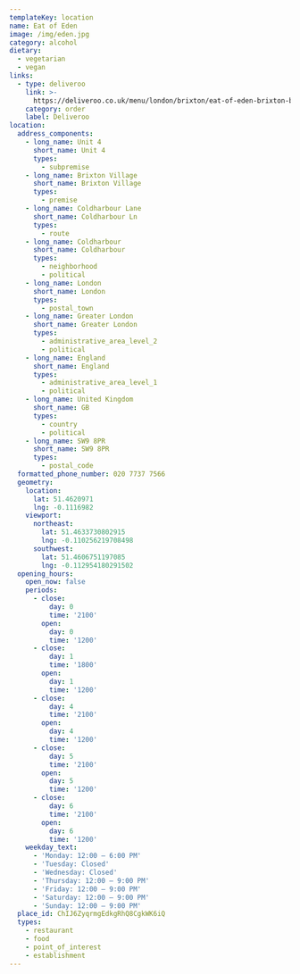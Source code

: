 ```yaml
---
templateKey: location
name: Eat of Eden
image: /img/eden.jpg
category: alcohol
dietary:
  - vegetarian
  - vegan
links:
  - type: deliveroo
    link: >-
      https://deliveroo.co.uk/menu/london/brixton/eat-of-eden-brixton-brx?utm_medium=affiliate&utm_source=google_maps_link
    category: order
    label: Deliveroo
location:
  address_components:
    - long_name: Unit 4
      short_name: Unit 4
      types:
        - subpremise
    - long_name: Brixton Village
      short_name: Brixton Village
      types:
        - premise
    - long_name: Coldharbour Lane
      short_name: Coldharbour Ln
      types:
        - route
    - long_name: Coldharbour
      short_name: Coldharbour
      types:
        - neighborhood
        - political
    - long_name: London
      short_name: London
      types:
        - postal_town
    - long_name: Greater London
      short_name: Greater London
      types:
        - administrative_area_level_2
        - political
    - long_name: England
      short_name: England
      types:
        - administrative_area_level_1
        - political
    - long_name: United Kingdom
      short_name: GB
      types:
        - country
        - political
    - long_name: SW9 8PR
      short_name: SW9 8PR
      types:
        - postal_code
  formatted_phone_number: 020 7737 7566
  geometry:
    location:
      lat: 51.4620971
      lng: -0.1116982
    viewport:
      northeast:
        lat: 51.4633730802915
        lng: -0.110256219708498
      southwest:
        lat: 51.4606751197085
        lng: -0.112954180291502
  opening_hours:
    open_now: false
    periods:
      - close:
          day: 0
          time: '2100'
        open:
          day: 0
          time: '1200'
      - close:
          day: 1
          time: '1800'
        open:
          day: 1
          time: '1200'
      - close:
          day: 4
          time: '2100'
        open:
          day: 4
          time: '1200'
      - close:
          day: 5
          time: '2100'
        open:
          day: 5
          time: '1200'
      - close:
          day: 6
          time: '2100'
        open:
          day: 6
          time: '1200'
    weekday_text:
      - 'Monday: 12:00 – 6:00 PM'
      - 'Tuesday: Closed'
      - 'Wednesday: Closed'
      - 'Thursday: 12:00 – 9:00 PM'
      - 'Friday: 12:00 – 9:00 PM'
      - 'Saturday: 12:00 – 9:00 PM'
      - 'Sunday: 12:00 – 9:00 PM'
  place_id: ChIJ6ZyqrmgEdkgRhQ8CgkWK6iQ
  types:
    - restaurant
    - food
    - point_of_interest
    - establishment
---
```

